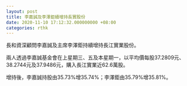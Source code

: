 ```yaml
---
layout: post
title: 李嘉誠及李澤鉅續增持長實股份
date: 2020-11-10 17:12:32.000000000 +08:00
categories: rthk
---
```


長和資深顧問李嘉誠及主席李澤鉅持續增持長江實業股份。

兩人透過李嘉誠基金會在上星期三、五及本星期一，以平均價每股37.2809元、38.2744元及37.9486元，購入長江實業近62.6萬股。

增持後，李嘉誠持股由35.73%增35.74%；李澤鉅由35.79%增35.81%。

